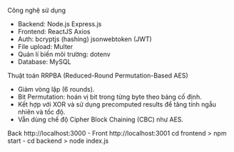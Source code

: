 Công nghệ sử dụng
- Backend: 
    Node.js
    Express.js
- Frontend: 
    ReactJS
    Axios 
- Auth:
    bcryptjs (hashing)
    jsonwebtoken (JWT)
- File upload: Multer
- Quản lí biến môi trường: dotenv
- Database: MySQL
  
Thuật toán RRPBA (Reduced-Round Permutation-Based AES)
- Giảm vòng lặp (6 rounds).
- Bit Permutation: hoán vị bit trong từng byte theo bảng cố định.
- Kết hợp với XOR và sử dụng precomputed results để tăng tính ngẫu nhiên và tốc độ.
- Vẫn dùng chế độ Cipher Block Chaining (CBC) như AES.

Back http://localhost:3000 - Front http://localhost:3001
cd frontend > npm start - cd backend  > node index.js
